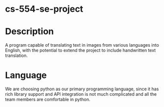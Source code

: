 # cs-554-se-project <br>
# Description 
A program capable of translating text in images from various languages into English, with the potential to extend the project to include handwritten text translation. <br>

# Language
We are choosing python as our primary programming language, since it has rich library support and API integration is not much complicated and all the team members are comfortable in python.
